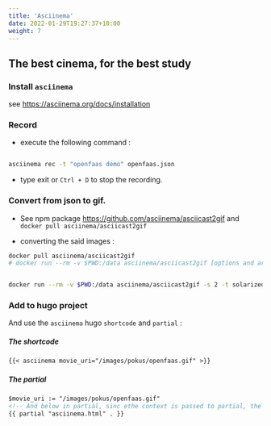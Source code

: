 ```yaml
---
title: 'Asciinema'
date: 2022-01-29T19:27:37+10:00
weight: 7
---
```


## The best cinema, for the best study


### Install `asciinema`

see https://asciinema.org/docs/installation

### Record

* execute the following command :

```bash

asciinema rec -t "openfaas demo" openfaas.json

```

* type exit or `Ctrl + D` to stop the recording.

### Convert from json to gif.

* See npm package https://github.com/asciinema/asciicast2gif and `docker pull asciinema/asciicast2gif`

* converting the said images :

```bash
docker pull asciinema/asciicast2gif
# docker run --rm -v $PWD:/data asciinema/asciicast2gif [options and arguments...]


docker run --rm -v $PWD:/data asciinema/asciicast2gif -s 2 -t solarized-dark openfaas.json openfaas.gif

```

### Add to hugo project


And use the `asciinema` hugo `shortcode` and `partial` :


##### The shortcode

```md
{{< asciinema movie_uri="/images/pokus/openfaas.gif" >}}
```


##### The partial

```Html
$movie_uri := "/images/pokus/openfaas.gif"
<!-- And below in partial, sinc ethe context is passed to partial, the "$movie_uri" variable will be available. -->
{{ partial "asciinema.html" . }}
```
